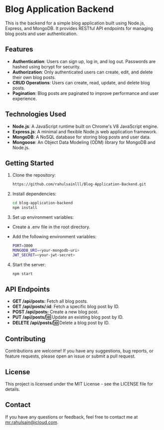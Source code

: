 # Blog Application Backend

This is the backend for a simple blog application built using Node.js, Express, and MongoDB. It provides RESTful API endpoints for managing blog posts and user authentication.

## Features

- **Authentication**: Users can sign up, log in, and log out. Passwords are hashed using bcrypt for security.
- **Authorization**: Only authenticated users can create, edit, and delete their own blog posts.
- **CRUD Operations**: Users can create, read, update, and delete blog posts.
- **Pagination**: Blog posts are paginated to improve performance and user experience.

## Technologies Used

- **Node.js**: A JavaScript runtime built on Chrome's V8 JavaScript engine.
- **Express.js**: A minimal and flexible Node.js web application framework.
- **MongoDB**: A NoSQL database for storing blog posts and user data.
- **Mongoose**: An Object Data Modeling (ODM) library for MongoDB and Node.js.

## Getting Started

1. Clone the repository:
   ```bash
   https://github.com/rahulsainlll/Blog-Application-Backend.git

2. Install dependencies:
   ```bash
   cd blog-application-backend
   npm install

3. Set up environment variables:
 - Create a .env file in the root directory.
 - Add the following environment variables:

   ```bash
   PORT=3000
   MONGODB_URI=<your-mongodb-uri>
   JWT_SECRET=<your-jwt-secret>

4. Start the server:
   ```bash
   npm start

## API Endpoints

- **GET /api/posts:** Fetch all blog posts.  
- **GET /api/posts/:id**: Fetch a specific blog post by ID.  
- **POST /api/posts:** Create a new blog post.  
- **PUT /api/posts/:id:** Update an existing blog post by ID.  
- **DELETE /api/posts/:id:** Delete a blog post by ID.

## Contributing

Contributions are welcome! If you have any suggestions, bug reports, or feature requests, please open an issue or submit a pull request. 

## License

This project is licensed under the MIT License - see the LICENSE file for details.

## Contact

If you have any questions or feedback, feel free to contact me at mr.rahulsain@icloud.com.



